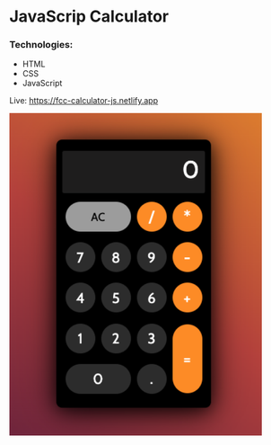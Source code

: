 # JavaScrip Calculator

### Technologies:
  - HTML
  - CSS
  - JavaScript
  
  Live: https://fcc-calculator-js.netlify.app
  
  
  <img src="img/Screenshot.png" width= "450" target="blank">
  
  
